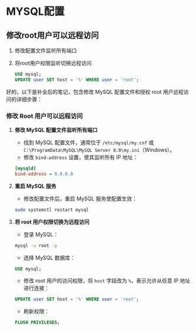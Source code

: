 # MYSQL配置

## 修改root用户可以远程访问

1. 修改配置文件监听所有端口
2. 将root用户权限监听切换远程访问

    ```sql
    USE mysql;
    UPDATE user SET host = '%' WHERE user = 'root';
    ```

好的，以下是补全后的笔记，包含修改 MySQL 配置文件和授权 root 用户远程访问的详细步骤：

### 修改 Root 用户可以远程访问

1. **修改 MySQL 配置文件监听所有端口**

    * 找到 MySQL 配置文件，通常位于 `/etc/mysql/my.cnf`​ 或 `C:\ProgramData\MySQL\MySQL Server 8.0\my.ini`​（Windows）。
    * 修改 `bind-address`​ 设置，使其监听所有 IP 地址：

    ```ini
    [mysqld]
    bind-address = 0.0.0.0
    ```

2. **重启 MySQL 服务**

    * 修改配置文件后，重启 MySQL 服务使配置生效：

    ```bash
    sudo systemctl restart mysql
    ```

3. **将 root 用户权限切换为远程访问**

    * 登录 MySQL：

    ```bash
    mysql -u root -p
    ```

    * 选择 MySQL 数据库：

    ```sql
    USE mysql;
    ```

    * 修改 root 用户的访问权限，将 `host`​ 字段改为 `%`​，表示允许从任意 IP 地址进行连接：

    ```sql
    UPDATE user SET host = '%' WHERE user = 'root';
    ```

    * 刷新权限：

    ```sql
    FLUSH PRIVILEGES;
    ```
